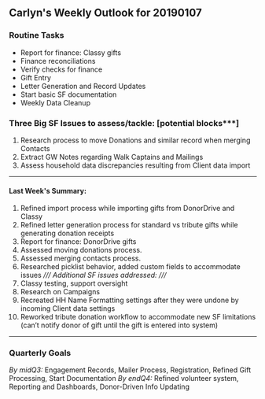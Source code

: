 ## Carlyn's Weekly Outlook for 20190107
### Routine Tasks
* Report for finance: Classy gifts
* Finance reconciliations
* Verify checks for finance
* Gift Entry
* Letter Generation and Record Updates
* Start basic SF documentation
* Weekly Data Cleanup 

### Three Big SF Issues to assess/tackle: [potential blocks***]
1. Research process to move Donations and similar record when merging Contacts
2. Extract GW Notes regarding Walk Captains and Mailings
3. Assess household data discrepancies resulting from Client data import

- - - -
#### Last Week's Summary:
1. Refined import process while importing gifts from DonorDrive and Classy
2. Refined letter generation process for standard vs tribute gifts while generating donation receipts
3. Report for finance: DonorDrive gifts
4. Assessed moving donations process.
5. Assessed merging contacts process.
6. Researched picklist behavior, added custom fields to accommodate issues
*/// Additional SF issues addressed: ///*
7. Classy testing, support oversight
8. Research on Campaigns
9. Recreated HH Name Formatting settings after they were undone by incoming Client data settings
10. Reworked tribute donation workflow to accommodate new SF limitations (can’t notify donor of gift until the gift is entered into system)

- - - -
### Quarterly Goals
*By midQ3:* Engagement Records, Mailer Process, Registration, Refined Gift Processing, Start Documentation
*By endQ4:* Refined volunteer system, Reporting and Dashboards, Donor-Driven Info Updating